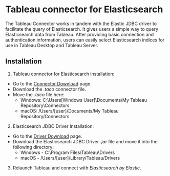 # Tableau connector for Elasticsearch

The Tableau Connector works in tandem with the Elastic JDBC driver to facilitate the query of Elasticsearch. It gives users a simple way to query Elasticsearch data from Tableau.
After providing basic connection and authentication information, users can easily select Elasticsearch indices for use in Tableau Desktop and Tableau Server.

## Installation

1. Tableau connector for Elasticsearch installation:
 - Go to the [Connector Download](https://www.elastic.co/downloads/tableau-connector) page.
 - Download the _.taco_ connector file.
 - Move the _.taco_ file here:
    - Windows: C:\Users[Windows User]\Documents\My Tableau Repository\Connectors
    -  macOS: /Users/[user]/Documents/My Tableau Repository/Connectors
2. Elasticsearch JDBC Driver Installation:
 - Go to the [Driver Download](https://www.elastic.co/downloads/jdbc-client) page.
 - Download the Elasticsearch JDBC Driver _.jar_ file and move it into the following directory:
    - Windows - C:\Program Files\Tableau\Drivers
    - macOS - /Users/[user]/Library/Tableau/Drivers
3. Relaunch Tableau and connect with _Elasticsearch by Elastic_.

